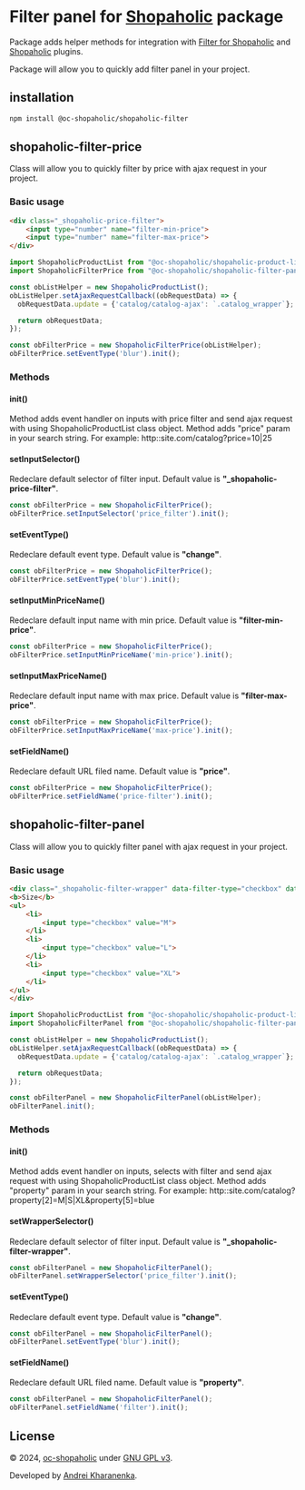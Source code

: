 # Filter panel for [Shopaholic](https://octobercms.com/plugin/lovata-shopaholic) package

Package adds helper methods for integration with [Filter for Shopaholic](https://octobercms.com/plugin/lovata-filtershopaholic)
and [Shopaholic](https://octobercms.com/plugin/lovata-shopaholic) plugins.

Package will allow you to quickly add filter panel in your project.

## installation

```bash
npm install @oc-shopaholic/shopaholic-filter
```

## shopaholic-filter-price

Class will allow you to quickly filter by price with ajax request in your project.

### Basic usage

```html
<div class="_shopaholic-price-filter">
    <input type="number" name="filter-min-price">
    <input type="number" name="filter-max-price">
</div>
```

```javascript
import ShopaholicProductList from "@oc-shopaholic/shopaholic-product-list/shopaholic-product-list";
import ShopaholicFilterPrice from "@oc-shopaholic/shopaholic-filter-panel/shopaholic-filter-price";

const obListHelper = new ShopaholicProductList();
obListHelper.setAjaxRequestCallback((obRequestData) => {
  obRequestData.update = {'catalog/catalog-ajax': `.catalog_wrapper`};

  return obRequestData;
});

const obFilterPrice = new ShopaholicFilterPrice(obListHelper);
obFilterPrice.setEventType('blur').init();
```

### Methods

#### init()

Method adds event handler on inputs with price filter and send ajax request with using ShopaholicProductList class object.
Method adds "price" param in your search string. For example: http::site.com/catalog?price=10|25

#### setInputSelector()

Redeclare default selector of filter input.
Default value is **"_shopaholic-price-filter"**.

```javascript
const obFilterPrice = new ShopaholicFilterPrice();
obFilterPrice.setInputSelector('price_filter').init();
```

#### setEventType()

Redeclare default event type.
Default value is **"change"**.

```javascript
const obFilterPrice = new ShopaholicFilterPrice();
obFilterPrice.setEventType('blur').init();
```

#### setInputMinPriceName()

Redeclare default input name with min price.
Default value is **"filter-min-price"**.

```javascript
const obFilterPrice = new ShopaholicFilterPrice();
obFilterPrice.setInputMinPriceName('min-price').init();
```

#### setInputMaxPriceName()

Redeclare default input name with max price.
Default value is **"filter-max-price"**.

```javascript
const obFilterPrice = new ShopaholicFilterPrice();
obFilterPrice.setInputMaxPriceName('max-price').init();
```

#### setFieldName()

Redeclare default URL filed name.
Default value is **"price"**.

```javascript
const obFilterPrice = new ShopaholicFilterPrice();
obFilterPrice.setFieldName('price-filter').init();
```

## shopaholic-filter-panel

Class will allow you to quickly filter panel with ajax request in your project.

### Basic usage

```html
<div class="_shopaholic-filter-wrapper" data-filter-type="checkbox" data-property-id="2">
<b>Size</b>
<ul>
    <li>
        <input type="checkbox" value="M">
    </li>
    <li>
        <input type="checkbox" value="L">
    </li>
    <li>
        <input type="checkbox" value="XL">
    </li>
</ul>
</div>
```

```javascript
import ShopaholicProductList from "@oc-shopaholic/shopaholic-product-list/shopaholic-product-list";
import ShopaholicFilterPanel from "@oc-shopaholic/shopaholic-filter-panel/shopaholic-filter-panel";

const obListHelper = new ShopaholicProductList();
obListHelper.setAjaxRequestCallback((obRequestData) => {
  obRequestData.update = {'catalog/catalog-ajax': `.catalog_wrapper`};

  return obRequestData;
});

const obFilterPanel = new ShopaholicFilterPanel(obListHelper);
obFilterPanel.init();
```

### Methods

#### init()

Method adds event handler on inputs, selects with filter and send ajax request with using ShopaholicProductList class object.
Method adds "property" param in your search string. For example: http::site.com/catalog?property[2]=M|S|XL&property[5]=blue

#### setWrapperSelector()

Redeclare default selector of filter input.
Default value is **"_shopaholic-filter-wrapper"**.

```javascript
const obFilterPanel = new ShopaholicFilterPanel();
obFilterPanel.setWrapperSelector('price_filter').init();
```

#### setEventType()

Redeclare default event type.
Default value is **"change"**.

```javascript
const obFilterPanel = new ShopaholicFilterPanel();
obFilterPanel.setEventType('blur').init();
```

#### setFieldName()

Redeclare default URL filed name.
Default value is **"property"**.

```javascript
const obFilterPanel = new ShopaholicFilterPanel();
obFilterPanel.setFieldName('filter').init();
```

## License

© 2024, [oc-shopaholic](https://github.com/oc-shopaholic) under [GNU GPL v3](https://opensource.org/licenses/GPL-3.0).

Developed by [Andrei Kharanenka](https://github.com/kharanenka).
